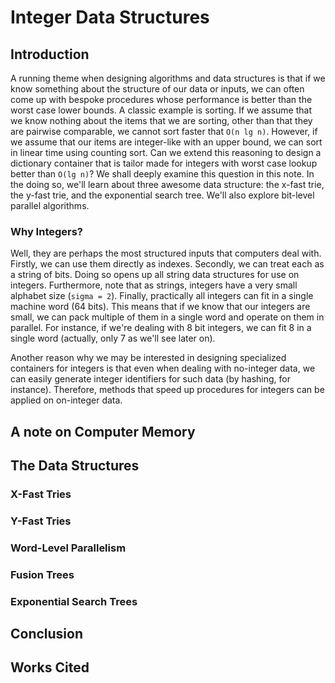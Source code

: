 # Integer Data Structures

## Introduction

A running theme when designing algorithms and data structures is that if we know something about the structure of our data or inputs, we can often come up with bespoke procedures whose performance is better than the worst case lower bounds. A classic example is sorting. If we assume that we know nothing about the items that we are sorting, other than that they are pairwise comparable, we cannot sort faster that `O(n lg n)`. However, if we assume that our items are integer-like with an upper bound, we can sort in linear time using counting sort. Can we extend this reasoning to design a dictionary container that is tailor made for integers with worst case lookup better than `O(lg n)`? We shall deeply examine this question in this note. In the doing so, we'll learn about three awesome data structure: the x-fast trie, the y-fast trie, and the exponential search tree. We'll also explore bit-level parallel algorithms.

### Why Integers?

Well, they are perhaps the most structured inputs that computers deal with. Firstly, we can use them directly as indexes. Secondly, we can treat each as a string of bits. Doing so opens up all string data structures for use on integers. Furthermore, note that as strings, integers have a very small alphabet size (`sigma = 2`). Finally, practically all integers can fit in a single machine word (64 bits). This means that if we know that our integers are small, we can pack multiple of them in a single word and operate on them in parallel. For instance, if we're dealing with 8 bit integers, we can fit 8 in a single word (actually, only 7 as we'll see later on).

Another reason why we may be interested in designing specialized containers for integers is that even when dealing with no-integer data, we can easily generate integer identifiers for such data (by hashing, for instance). Therefore, methods that speed up procedures for integers can be applied on on-integer data.

## A note on Computer Memory

## The Data Structures

### X-Fast Tries

### Y-Fast Tries

### Word-Level Parallelism

### Fusion Trees

### Exponential Search Trees

## Conclusion

## Works Cited
